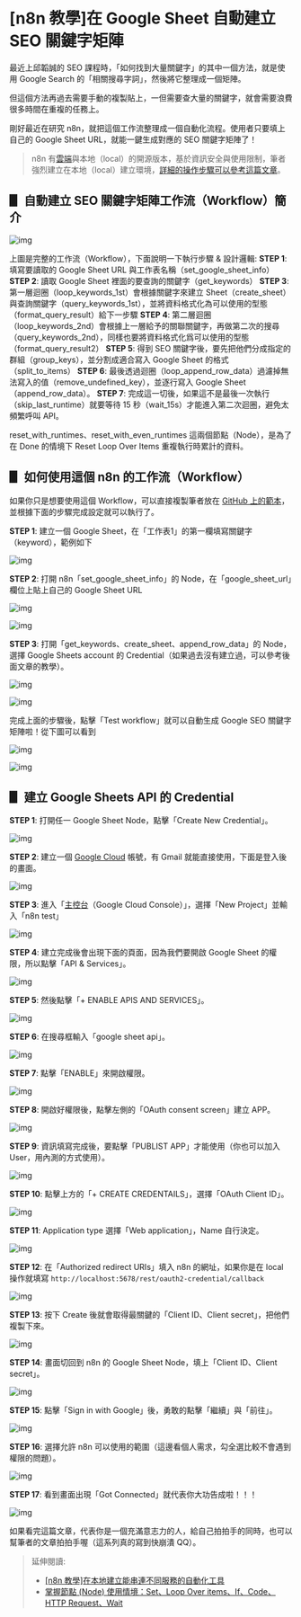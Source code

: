 # [n8n 教學]在 Google Sheet 自動建立 SEO 關鍵字矩陣

最近上邱韜誠的 SEO 課程時，「如何找到大量關鍵字」的其中一個方法，就是使用 Google Search 的「相關搜尋字詞」，然後將它整理成一個矩陣。

但這個方法再過去需要手動的複製貼上，一但需要查大量的關鍵字，就會需要浪費很多時間在重複的任務上。

剛好最近在研究 n8n，就把這個工作流整理成一個自動化流程。使用者只要填上自己的 Google Sheet URL，就能一鍵生成對應的 SEO 關鍵字矩陣了！

> n8n 有[雲端](https://n8n.io/)與本地（local）的開源版本，基於資訊安全與使用限制，筆者強烈建立在本地（local）建立環境，[詳細的操作步驟可以參考這篇文章]()。

## ▋ 自動建立 SEO 關鍵字矩陣工作流（Workflow）簡介

![img](./img/n8n_google_sheet/final_workflow.png)

上圖是完整的工作流（Workflow），下面說明一下執行步驟 & 設計邏輯:
**STEP 1**: 填寫要讀取的 Google Sheet URL 與工作表名稱（set_google_sheet_info）
**STEP 2**: 讀取 Google Sheet 裡面的要查詢的關鍵字（get_keywords）
**STEP 3**: 第一層迴圈（loop_keywords_1st）會根據關鍵字來建立 Sheet（create_sheet）與查詢關鍵字（query_keywords_1st），並將資料格式化為可以使用的型態（format_query_result）給下一步驟
**STEP 4**: 第二層迴圈（loop_keywords_2nd）會根據上一層給予的關聯關鍵字，再做第二次的搜尋（query_keywords_2nd），同樣也要將資料格式化爲可以使用的型態（format_query_result2）
**STEP 5**: 得到 SEO 關鍵字後，要先把他們分成指定的群組（group_keys），並分割成適合寫入 Google Sheet 的格式（split_to_items）
**STEP 6**: 最後透過迴圈（loop_append_row_data）過濾掉無法寫入的值（remove_undefined_key），並逐行寫入 Google Sheet（append_row_data）。
**STEP 7**: 完成這一切後，如果這不是最後一次執行（skip_last_runtime）就要等待 15 秒（wait_15s）才能進入第二次迴圈，避免太頻繁呼叫 API。

reset_with_runtimes、reset_with_even_runtimes 這兩個節點（Node），是為了在 Done 的情境下 Reset Loop Over Items 重複執行時累計的資料。

## ▋ 如何使用這個 n8n 的工作流（Workflow）

如果你只是想要使用這個 Workflow，可以直接複製筆者放在 [GitHub 上的範本](./workflow/google_sheet_keyword.json)，並根據下面的步驟完成設定就可以執行了。

**STEP 1**: 建立一個 Google Sheet，在「工作表1」的第一欄填寫關鍵字（keyword），範例如下

![img](./img/n8n_google_sheet/init_google_sheet.png)

**STEP 2**: 打開 n8n「set_google_sheet_info」的 Node，在「google_sheet_url」欄位上貼上自己的 Google Sheet URL

![img](./img/n8n_google_sheet/set_google_sheet_info_ref.png)

![img](./img/n8n_google_sheet/set_google_sheet_info.png)

**STEP 3**: 打開「get_keywords、create_sheet、append_row_data」的 Node，選擇 Google Sheets account 的 Credential（如果過去沒有建立過，可以參考後面文章的教學）。

![img](./img/n8n_google_sheet/set_google_credential_ref.png)

![img](./img/n8n_google_sheet/set_google_credential.png)

完成上面的步驟後，點擊「Test workflow」就可以自動生成 Google SEO 關鍵字矩陣啦！從下圖可以看到

![img](./img/n8n_google_sheet/seo_google_sheet1.png)

![img](./img/n8n_google_sheet/seo_google_sheet2.png)

## ▋ 建立 Google Sheets API 的 Credential

**STEP 1**: 打開任一 Google Sheet Node，點擊「Create New Credential」。

![img](./img/n8n_google_sheet/get_redential1.png)

**STEP 2**: 建立一個 [Google Cloud](https://cloud.google.com/) 帳號，有 Gmail 就能直接使用，下面是登入後的畫面。

![img](./img/n8n_google_sheet/get_redential2.png)

**STEP 3**: 進入「[主控台](https://console.cloud.google.com/)（Google Cloud Console）」，選擇「New Project」並輸入「n8n test」

![img](./img/n8n_google_sheet/get_redential3.png)

**STEP 4**: 建立完成後會出現下面的頁面，因為我們要開啟 Google Sheet 的權限，所以點擊「API & Services」。

![img](./img/n8n_google_sheet/get_redential4.png)

**STEP 5**: 然後點擊「+ ENABLE APIS AND SERVICES」。

![img](./img/n8n_google_sheet/get_redential5.png)

**STEP 6**: 在搜尋框輸入「google sheet api」。

![img](./img/n8n_google_sheet/get_redential6.png)

**STEP 7**: 點擊「ENABLE」來開啟權限。

![img](./img/n8n_google_sheet/get_redential7.png)

**STEP 8**: 開啟好權限後，點擊左側的「OAuth consent screen」建立 APP。

![img](./img/n8n_google_sheet/get_redential8.png)

**STEP 9**: 資訊填寫完成後，要點擊「PUBLIST APP」才能使用（你也可以加入 User，用內測的方式使用）。

![img](./img/n8n_google_sheet/get_redential9.png)

**STEP 10**: 點擊上方的「+ CREATE CREDENTAILS」，選擇「OAuth Client ID」。

![img](./img/n8n_google_sheet/get_redential10.png)

**STEP 11**: Application type 選擇「Web application」，Name 自行決定。

![img](./img/n8n_google_sheet/get_redential11.png)

**STEP 12**: 在「Authorized redirect URIs」填入 n8n 的網址，如果你是在 local 操作就填寫 `http://localhost:5678/rest/oauth2-credential/callback`

![img](./img/n8n_google_sheet/get_redential12.png)

**STEP 13**: 按下 Create 後就會取得最關鍵的「Client ID、Client secret」，把他們複製下來。

![img](./img/n8n_google_sheet/get_redential13.png)

**STEP 14**: 畫面切回到 n8n 的 Google Sheet Node，填上「Client ID、Client secret」。

![img](./img/n8n_google_sheet/get_redential14.png)

**STEP 15**: 點擊「Sign in with Google」後，勇敢的點擊「繼續」與「前往」。

![img](./img/n8n_google_sheet/get_redential15.png)

**STEP 16**: 選擇允許 n8n 可以使用的範圍（這邊看個人需求，勾全選比較不會遇到權限的問題）。

![img](./img/n8n_google_sheet/get_redential16.png)

**STEP 17**: 看到畫面出現「Got Connected」就代表你大功告成啦！！！

![img](./img/n8n_google_sheet/get_redential17.png)

如果看完這篇文章，代表你是一個充滿意志力的人，給自己拍拍手的同時，也可以幫筆者的文章拍拍手喔（這系列真的寫到快崩潰 QQ）。

> 延伸閱讀:
> - [[n8n 教學]在本地建立能串連不同服務的自動化工具]()
> - [掌握節點 (Node) 使用情境：Set、Loop Over items、If、Code、HTTP Request、Wait]()